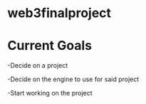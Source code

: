 # web3finalproject

# Current Goals

-Decide on a project

-Decide on the engine to use for said project

-Start working on the project
